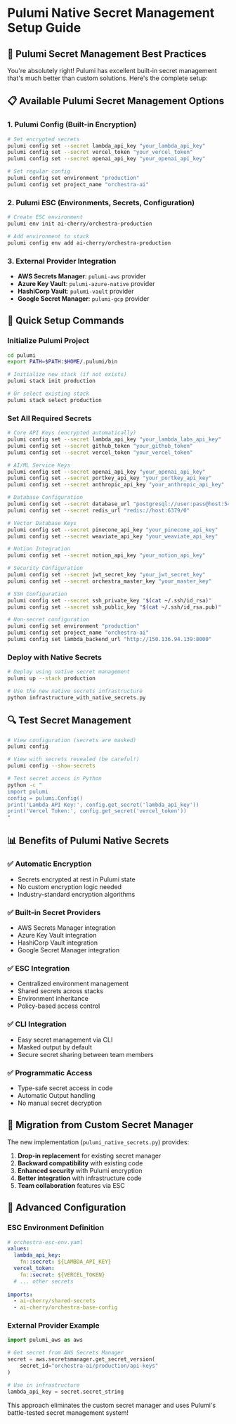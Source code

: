 # Pulumi Native Secret Management Setup Guide

## 🔐 **Pulumi Secret Management Best Practices**

You're absolutely right! Pulumi has excellent built-in secret management that's much better than custom solutions. Here's the complete setup:

## 📋 **Available Pulumi Secret Management Options**

### **1. Pulumi Config (Built-in Encryption)**
```bash
# Set encrypted secrets
pulumi config set --secret lambda_api_key "your_lambda_api_key"
pulumi config set --secret vercel_token "your_vercel_token"
pulumi config set --secret openai_api_key "your_openai_api_key"

# Set regular config
pulumi config set environment "production"
pulumi config set project_name "orchestra-ai"
```

### **2. Pulumi ESC (Environments, Secrets, Configuration)**
```bash
# Create ESC environment
pulumi env init ai-cherry/orchestra-production

# Add environment to stack
pulumi config env add ai-cherry/orchestra-production
```

### **3. External Provider Integration**
- **AWS Secrets Manager**: `pulumi-aws` provider
- **Azure Key Vault**: `pulumi-azure-native` provider  
- **HashiCorp Vault**: `pulumi-vault` provider
- **Google Secret Manager**: `pulumi-gcp` provider

## 🚀 **Quick Setup Commands**

### **Initialize Pulumi Project**
```bash
cd pulumi
export PATH=$PATH:$HOME/.pulumi/bin

# Initialize new stack (if not exists)
pulumi stack init production

# Or select existing stack
pulumi stack select production
```

### **Set All Required Secrets**
```bash
# Core API Keys (encrypted automatically)
pulumi config set --secret lambda_api_key "your_lambda_labs_api_key"
pulumi config set --secret github_token "your_github_token"
pulumi config set --secret vercel_token "your_vercel_token"

# AI/ML Service Keys
pulumi config set --secret openai_api_key "your_openai_api_key"
pulumi config set --secret portkey_api_key "your_portkey_api_key"
pulumi config set --secret anthropic_api_key "your_anthropic_api_key"

# Database Configuration
pulumi config set --secret database_url "postgresql://user:pass@host:5432/db"
pulumi config set --secret redis_url "redis://host:6379/0"

# Vector Database Keys
pulumi config set --secret pinecone_api_key "your_pinecone_api_key"
pulumi config set --secret weaviate_api_key "your_weaviate_api_key"

# Notion Integration
pulumi config set --secret notion_api_key "your_notion_api_key"

# Security Configuration
pulumi config set --secret jwt_secret_key "your_jwt_secret_key"
pulumi config set --secret orchestra_master_key "your_master_key"

# SSH Configuration
pulumi config set --secret ssh_private_key "$(cat ~/.ssh/id_rsa)"
pulumi config set --secret ssh_public_key "$(cat ~/.ssh/id_rsa.pub)"

# Non-secret configuration
pulumi config set environment "production"
pulumi config set project_name "orchestra-ai"
pulumi config set lambda_backend_url "http://150.136.94.139:8000"
```

### **Deploy with Native Secrets**
```bash
# Deploy using native secret management
pulumi up --stack production

# Use the new native secrets infrastructure
python infrastructure_with_native_secrets.py
```

## 🔍 **Test Secret Management**
```bash
# View configuration (secrets are masked)
pulumi config

# View with secrets revealed (be careful!)
pulumi config --show-secrets

# Test secret access in Python
python -c "
import pulumi
config = pulumi.Config()
print('Lambda API Key:', config.get_secret('lambda_api_key'))
print('Vercel Token:', config.get_secret('vercel_token'))
"
```

## 📊 **Benefits of Pulumi Native Secrets**

### **✅ Automatic Encryption**
- Secrets encrypted at rest in Pulumi state
- No custom encryption logic needed
- Industry-standard encryption algorithms

### **✅ Built-in Secret Providers**
- AWS Secrets Manager integration
- Azure Key Vault integration
- HashiCorp Vault integration
- Google Secret Manager integration

### **✅ ESC Integration**
- Centralized environment management
- Shared secrets across stacks
- Environment inheritance
- Policy-based access control

### **✅ CLI Integration**
- Easy secret management via CLI
- Masked output by default
- Secure secret sharing between team members

### **✅ Programmatic Access**
- Type-safe secret access in code
- Automatic Output handling
- No manual secret decryption

## 🎯 **Migration from Custom Secret Manager**

The new implementation (`pulumi_native_secrets.py`) provides:

1. **Drop-in replacement** for existing secret manager
2. **Backward compatibility** with existing code
3. **Enhanced security** with Pulumi encryption
4. **Better integration** with infrastructure code
5. **Team collaboration** features via ESC

## 🔧 **Advanced Configuration**

### **ESC Environment Definition**
```yaml
# orchestra-esc-env.yaml
values:
  lambda_api_key:
    fn::secret: ${LAMBDA_API_KEY}
  vercel_token:
    fn::secret: ${VERCEL_TOKEN}
  # ... other secrets
  
imports:
  - ai-cherry/shared-secrets
  - ai-cherry/orchestra-base-config
```

### **External Provider Example**
```python
import pulumi_aws as aws

# Get secret from AWS Secrets Manager
secret = aws.secretsmanager.get_secret_version(
    secret_id="orchestra-ai/production/api-keys"
)

# Use in infrastructure
lambda_api_key = secret.secret_string
```

This approach eliminates the custom secret manager and uses Pulumi's battle-tested secret management system!

